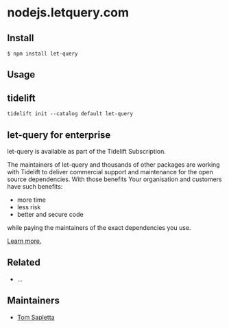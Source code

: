 # nodejs.letquery.com





## Install

```
$ npm install let-query
```

## Usage


## tidelift

	tidelift init --catalog default let-query

## let-query for enterprise

let-query is available as part of the Tidelift Subscription.

The maintainers of let-query and thousands of other packages
are working with Tidelift to deliver commercial support
and maintenance for the open source dependencies.
With those benefits Your organisation and customers have such benefits:

+ more time
+ less risk
+ better and secure code

while paying the maintainers of the exact dependencies you use.

[Learn more.](https://tidelift.com/subscription/pkg/npm-file-type?utm_source=npm-let-query&utm_medium=referral&utm_campaign=enterprise&utm_term=repo)


## Related

- ...

## Maintainers

- [Tom Sapletta](https://github.com/tom-sapletta-com)
